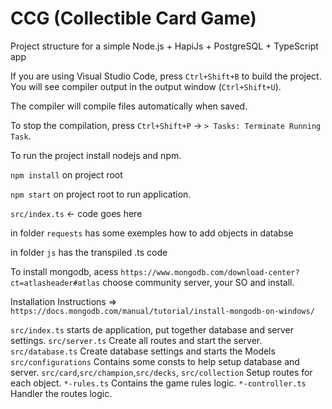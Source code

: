 # CCG (Collectible Card Game)
Project structure for a simple Node.js + HapiJs + PostgreSQL + TypeScript app

If you are using Visual Studio Code, press `Ctrl+Shift+B` to build the project. You will see compiler output in the output window (`Ctrl+Shift+U`).

The compiler will compile files automatically when saved.

To stop the compilation, press `Ctrl+Shift+P` → `> Tasks: Terminate Running Task`.

To run the project install nodejs and npm.

`npm install` on project root

`npm start` on project root to run application.

`src/index.ts` ← code goes here  

in folder `requests` has some exemples how to add objects in databse

in folder `js` has the transpiled .ts code

To install mongodb, acess `https://www.mongodb.com/download-center?ct=atlasheader#atlas` choose community server, your SO and install.

Installation Instructions => `https://docs.mongodb.com/manual/tutorial/install-mongodb-on-windows/`

`src/index.ts` starts de application, put together database and server settings.
`src/server.ts` Create all routes and start the server.
`src/database.ts` Create database settings and starts the Models
`src/configurations` Contains some consts to help setup database and server.
`src/card`,`src/champion`,`src/decks`, `src/collection` Setup routes for each object.
`*-rules.ts` Contains the game rules logic.
`*-controller.ts` Handler the routes logic.  


